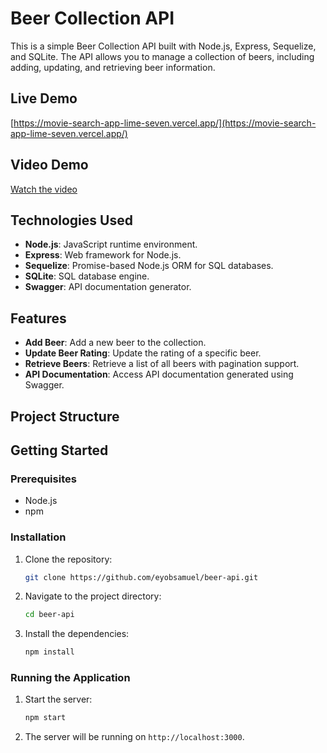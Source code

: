 # Beer Collection API

This is a simple Beer Collection API built with Node.js, Express, Sequelize, and SQLite. The API allows you to manage a collection of beers, including adding, updating, and retrieving beer information.

## Live Demo

[https://movie-search-app-lime-seven.vercel.app/](https://movie-search-app-lime-seven.vercel.app/)

## Video Demo

[Watch the video](https://github.com/user-attachments/assets/1fe9305b-10a8-419a-acf1-3e4121f10619)

## Technologies Used

- **Node.js**: JavaScript runtime environment.
- **Express**: Web framework for Node.js.
- **Sequelize**: Promise-based Node.js ORM for SQL databases.
- **SQLite**: SQL database engine.
- **Swagger**: API documentation generator.

## Features

- **Add Beer**: Add a new beer to the collection.
- **Update Beer Rating**: Update the rating of a specific beer.
- **Retrieve Beers**: Retrieve a list of all beers with pagination support.
- **API Documentation**: Access API documentation generated using Swagger.

## Project Structure

## Getting Started

### Prerequisites

- Node.js
- npm

### Installation

1. Clone the repository:
   ```sh
   git clone https://github.com/eyobsamuel/beer-api.git
   ```
2. Navigate to the project directory:
   ```sh
   cd beer-api
   ```
3. Install the dependencies:
   ```sh
   npm install
   ```

### Running the Application

1. Start the server:
   ```sh
   npm start
   ```
2. The server will be running on `http://localhost:3000`.

